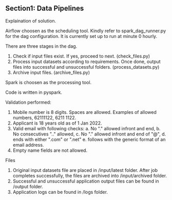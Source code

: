 ## Section1: Data Pipelines

Explaination of solution.

Airflow choosen as the scheduling tool. Kindly refer to spark_dag_runner.py for the dag configuration. It is currently set up to run at minute 0 hourly.

There are three stages in the dag.

1. Check if input files exist. If yes, proceed to next. (check_files.py)
2. Process input datasets according to requirements. Once done, output files into successful and unsuccessful folders. (process_datasets.py)
3. Archive input files. (archive_files.py)

Spark is choosen as the processing tool.

Code is written in pyspark.

Validation performed:
1. Mobile number is 8 digits. Spaces are allowed. Examples of allowed numbers, 62111122, 6211 1122.
2. Applicant is 18 years old as of 1 Jan 2022.
3. Valid email with following checks:
	a. No "." allowed infront and end,
	b. No consecutives ".." allowed,
	c. No "." allowed infront and end of "@",
	d. ends with either ".com" or ".net"
	e. follows with the generic format of an email address.
4. Empty name fields are not allowed.

Files
1. Original input datasets file are placed in /input/latest folder. After job completes successfully, the files are archived into /input/archived folder.
2. Successful and unsuccessful application output files can be found in /output folder.
3. Application logs can be found in /logs folder.
